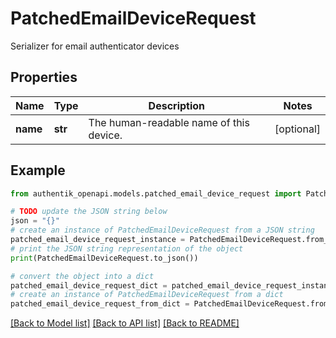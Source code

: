 # PatchedEmailDeviceRequest

Serializer for email authenticator devices

## Properties

Name | Type | Description | Notes
------------ | ------------- | ------------- | -------------
**name** | **str** | The human-readable name of this device. | [optional] 

## Example

```python
from authentik_openapi.models.patched_email_device_request import PatchedEmailDeviceRequest

# TODO update the JSON string below
json = "{}"
# create an instance of PatchedEmailDeviceRequest from a JSON string
patched_email_device_request_instance = PatchedEmailDeviceRequest.from_json(json)
# print the JSON string representation of the object
print(PatchedEmailDeviceRequest.to_json())

# convert the object into a dict
patched_email_device_request_dict = patched_email_device_request_instance.to_dict()
# create an instance of PatchedEmailDeviceRequest from a dict
patched_email_device_request_from_dict = PatchedEmailDeviceRequest.from_dict(patched_email_device_request_dict)
```
[[Back to Model list]](../README.md#documentation-for-models) [[Back to API list]](../README.md#documentation-for-api-endpoints) [[Back to README]](../README.md)


